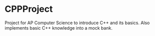# CPPProject

Project for AP Computer Science to introduce C++ and its basics.
Also implements basic C++ knowledge into a mock bank.
